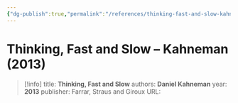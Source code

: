 ```yaml
---
{"dg-publish":true,"permalink":"/references/thinking-fast-and-slow-kahneman-2013/"}
---
```



# Thinking, Fast and Slow – Kahneman (2013)

> [!info]
> title: **Thinking, Fast and Slow**
> authors: **Daniel Kahneman**
> year: **2013**
> publisher: Farrar, Straus and Giroux
> URL: 

